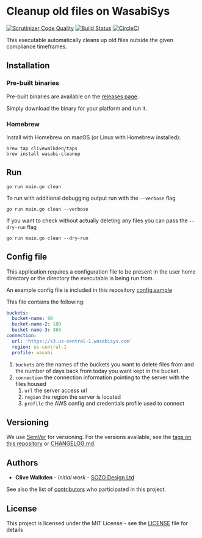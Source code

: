 # Cleanup old files on WasabiSys

[![Scrutinizer Code Quality](https://scrutinizer-ci.com/g/clivewalkden/go-wasabi-cleanup/badges/quality-score.png?b=main)](https://scrutinizer-ci.com/g/clivewalkden/go-wasabi-cleanup/?branch=main)
[![Build Status](https://scrutinizer-ci.com/g/clivewalkden/go-wasabi-cleanup/badges/build.png?b=main)](https://scrutinizer-ci.com/g/clivewalkden/go-wasabi-cleanup/build-status/main)
[![CircleCI](https://dl.circleci.com/status-badge/img/gh/clivewalkden/go-wasabi-cleanup/tree/main.svg?style=svg)](https://dl.circleci.com/status-badge/redirect/gh/clivewalkden/go-wasabi-cleanup/tree/main)

This executable automatically cleans up old files outside the given compliance timeframes.

## Installation

### Pre-built binaries
Pre-built binaries are available on the [releases page](https://github.com/clivewalkden/go-wasabi-cleanup/releases/latest).

Simply download the binary for your platform and run it.

### Homebrew

Install with Homebrew on macOS (or Linux with Homebrew installed):
```shell
brew tap clivewalkden/taps
brew install wasabi-cleanup
```

## Run

`go run main.go clean`

To run with additional debugging output run with the `--verbose` flag

`go run main.go clean --verbose`

If you want to check without actually deleting any files you can pass the `--dry-run` flag

`go run main.go clean --dry-run`

## Config file

This application requires a configuration file to be present in the user home directory or the directory the executable
is being run from.

An example config file is included in this repository [config.sample](./config.sample)

This file contains the following:

```yaml
buckets:
  bucket-name: 90
  bucket-name-2: 180
  bucket-name-3: 365
connection:
  url: 'https://s3.us-central-1.wasabisys.com'
  region: us-central-1
  profile: wasabi
```

1. `buckets` are the names of the buckets you want to delete files from and the number of days back from today you want
   kept in the bucket.
2. `connection` the connection information pointing to the server with the files housed
    1. `url` the server access url
    2. `region` the region the server is located
    3. `profile` the AWS config and credentials profile used to connect

## Versioning

We use [SemVer](http://semver.org/) for versioning. For the versions available, see
the [tags on this repository](https://github.com/clivewalkden/go-wasabi-cleanup/tags) or [CHANGELOG.md](./CHANGELOG.md).

## Authors

* **Clive Walkden** - *Initial work* - [SOZO Design Ltd](https://github.com/sozo-design)

See also the list of [contributors](https://github.com/clivewalkden/go-wasabi-cleanup/contributors) who participated in
this project.

## License

This project is licensed under the MIT License - see the [LICENSE](./LICENSE) file for details